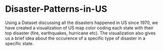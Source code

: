 # Disaster-Patterns-in-US
Using a Dataset discussing all the disasters happened in US since 1970, we have created a visualization of US map color coding
each state with their top disaster (fire, earthquakes, hurricane etc). The visualization also gives us a brief idea about the occurence
of a specific type of disaster in a specific state.
